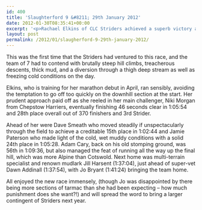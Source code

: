 ```yaml
---
id: 400
title: 'Slaughterford 9 &#8211; 29th January 2012'
date: 2012-01-30T08:35:41+00:00
excerpt: '<p>Rachael Elkins of CLC Striders achieved a superb victory as first lady in the Slaughterford 9 multi-terrain race near Corsham in Wilts. </p>'
layout: post
permalink: /2012/01/slaugherford-9-29th-january-2012/
---
```

</p> 

This was the first time that the Striders had ventured to this race, and the team of 7 had to contend with brutally steep hill climbs, treacherous descents, thick mud, and a diversion through a thigh deep stream as well as freezing cold conditions on the day.

Elkins, who is training for her marathon debut in April, ran sensibly, avoiding the temptation to go off too quickly on the downhill section at the start. Her prudent approach paid off as she reeled in her main challenger, Niki Morgan from Chepstow Harriers, eventually finishing 46 seconds clear in 1:05:54 and 28th place overall out of 370 finishers and 3rd Strider. 

Ahead of her were Dave Smeath who moved steadily if unspectacularly through the field to achieve a creditable 15th place in 1:02:44 and Jamie Paterson who made light of the cold, wet muddy conditions with a solid 24th place in 1:05:28. Adam Cary, back on his old stomping ground, was 56th in 1:09:36, but also managed the feat of running all the way up the final hill, which was more Alpine than Cotswold. Next home was multi-terrain specialist and renown mudlark Jill Harsent (1:37:04), just ahead of super-vet Dawn Addinall (1:37:54), with Jo Bryant (1:41:24) bringing the team home.

All enjoyed the new race immensely, (though Jo was disappointed by there being more sections of tarmac than she had been expecting &#8211; how much punishment does she want?!) and will spread the word to bring a larger contingent of Striders next year.